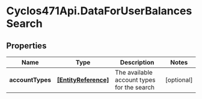 # Cyclos471Api.DataForUserBalancesSearch

## Properties
Name | Type | Description | Notes
------------ | ------------- | ------------- | -------------
**accountTypes** | [**[EntityReference]**](EntityReference.md) | The available account types for the search | [optional] 


